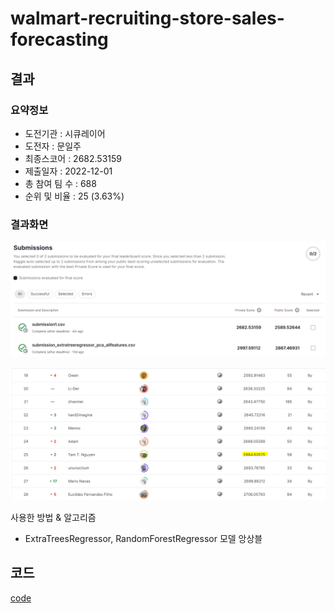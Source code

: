 # walmart-recruiting-store-sales-forecasting

## 결과

### 요약정보

- 도전기관 : 시큐레이어
- 도전자 : 문일주 
- 최종스코어 : 2682.53159
- 제출일자 : 2022-12-01
- 총 참여 팀 수 : 688
- 순위 및 비율 : 25 (3.63%)

### 결과화면
![score](./img/score.png)

![leaderboard](./img/leaderboard.png)

사용한 방법 & 알고리즘
- ExtraTreesRegressor, RandomForestRegressor 모델 앙상블


## 코드
[code](./walmart-recruiting-store-sales-forecasting.ipynb)



